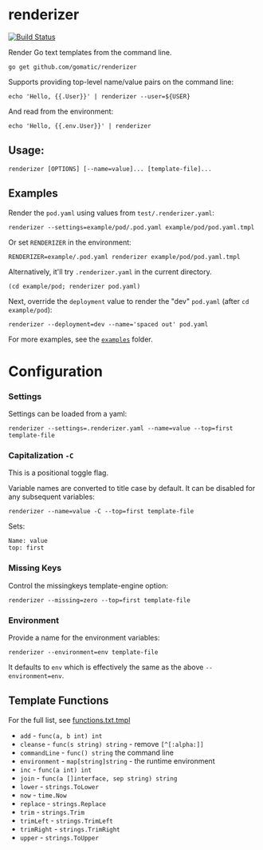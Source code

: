 # renderizer

[![Build Status](https://travis-ci.org/gomatic/renderizer.svg?branch=master)](https://travis-ci.org/gomatic/renderizer)

Render Go text templates from the command line.

    go get github.com/gomatic/renderizer

Supports providing top-level name/value pairs on the command line:

    echo 'Hello, {{.User}}' | renderizer --user=${USER}

And read from the environment: 

    echo 'Hello, {{.env.User}}' | renderizer

## Usage:

    renderizer [OPTIONS] [--name=value]... [template-file]...

## Examples

Render the `pod.yaml` using values from `test/.renderizer.yaml`:

    renderizer --settings=example/pod/.pod.yaml example/pod/pod.yaml.tmpl

Or set `RENDERIZER` in the environment:

    RENDERIZER=example/.pod.yaml renderizer example/pod/pod.yaml.tmpl

Alternatively, it'll try `.renderizer.yaml` in the current directory.

    (cd example/pod; renderizer pod.yaml)

Next, override the `deployment` value to render the "dev" `pod.yaml` (after `cd example/pod`):

    renderizer --deployment=dev --name='spaced out' pod.yaml

For more examples, see the [`examples`](examples) folder.

# Configuration

### Settings

Settings can be loaded from a yaml:

    renderizer --settings=.renderizer.yaml --name=value --top=first template-file

### Capitalization `-C`

This is a positional toggle flag.

Variable names are converted to title case by default. It can be disabled for any subsequent variables:

    renderizer --name=value -C --top=first template-file

Sets:

    Name: value
    top: first

### Missing Keys

Control the missingkeys template-engine option:

    renderizer --missing=zero --top=first template-file

### Environment

Provide a name for the environment variables:

    renderizer --environment=env template-file

It defaults to `env` which is effectively the same as the above `--environment=env`.

## Template Functions

For the full list, see [functions.txt.tmpl](examples/functions/functions.txt.tmpl)

- `add` - `func(a, b int) int`
- `cleanse` - `func(s string) string` - remove `[^[:alpha:]]`
- `commandLine` - `func() string` the command line
- `environment` - `map[string]string` - the runtime environment
- `inc` - `func(a int) int`
- `join` - `func(a []interface, sep string) string`
- `lower` - `strings.ToLower`
- `now` - `time.Now`
- `replace` - `strings.Replace`
- `trim` - `strings.Trim`
- `trimLeft` - `strings.TrimLeft`
- `trimRight` - `strings.TrimRight`
- `upper` - `strings.ToUpper`
